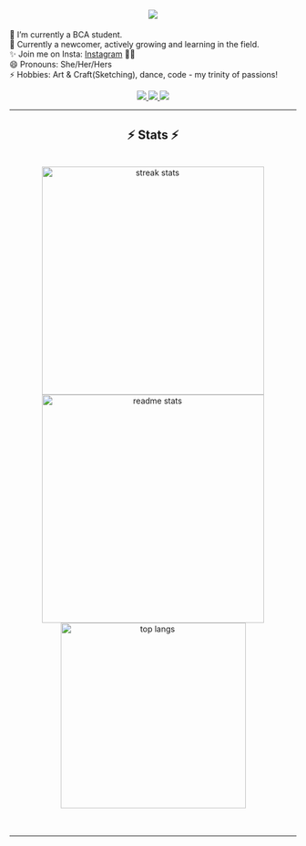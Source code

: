 
<h1 align="center">
  <a href="https://git.io/typing-svg">
    <img src="https://readme-typing-svg.herokuapp.com/?lines=Hello+Coders!👋;Aditi+Chandel+here...;Check+Out+my+profile!✨!&center=true&size=30">
  </a>
</h1>


🔭 I’m currently a BCA student.<br>
🌱 Currently a newcomer, actively growing and learning in the field.<br>
✨ Join me on Insta: <a href = "https://www.instagram.com/diary_ofaditi?igsh=dnh3ZHR1MDBuczI1">Instagram</a> 📸👥<br>
😄 Pronouns: She/Her/Hers<br>
⚡ Hobbies: Art & Craft(Sketching), dance, code - my trinity of passions!</br>

 <div align="center"> 
  <a href="mailto:aditichandel576@gmail.com">
    <img src="https://img.shields.io/badge/Gmail-333333?style=for-the-badge&logo=gmail&logoColor=red" />
  </a>
  <a href="https://www.linkedin.com/in/aditi-chandel-49114a2b5/" target="_blank">
    <img src="https://img.shields.io/badge/LinkedIn-0077B5?style=for-the-badge&logo=linkedin&logoColor=white" target="_blank" />
  </a>
  <a href="#" target="_blank">
     <img src="https://img.shields.io/badge/Portfolio-FF5722?style=for-the-badge&logo=todoist&logoColor=white" target="_blank" /> <!-- sqlite, safari, google-chrome are other good icon options -->
  </a>
</div><div align="center">

<hr/>
<h2 align="center">⚡ Stats ⚡</h2>
<br>
<div align=center>
<img width=390 height =400 src="https://github-readme-streak-stats-salesp07.vercel.app/?user=AditiChandel&count_private=true&theme=react&border_radius=10" alt="streak stats"/>         
<img width=390 height = 400 src="https://github-readme-stats.vercel.app/api?username=AditiChandel&count_private=true&show_icons=true&theme=react&rank_icon=github&border_radius=10" alt="readme stats" />
  <img width=325 align="center" src="https://github-readme-stats.vercel.app/api/top-langs/?username=AditiChandel&hide=HTML&langs_count=8&layout=compact&theme=react&border_radius=10&size_weight=0.5&count_weight=0.5&exclude_repo=github-readme-stats" alt="top langs" />
</div>
<br/><br/>

<hr/>





 



